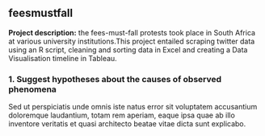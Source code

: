 ## feesmustfall

**Project description:** the fees-must-fall protests took place in South Africa at various university institutions.This project entailed scraping twitter data using an R script, cleaning and sorting data in Excel and creating a Data Visualisation timeline in Tableau. 
### 1. Suggest hypotheses about the causes of observed phenomena

Sed ut perspiciatis unde omnis iste natus error sit voluptatem accusantium doloremque laudantium, totam rem aperiam, eaque ipsa quae ab illo inventore veritatis et quasi architecto beatae vitae dicta sunt explicabo. 

